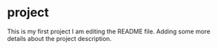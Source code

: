 # project
This is my first project
I am editing the README file. Adding some more details about the project description.
